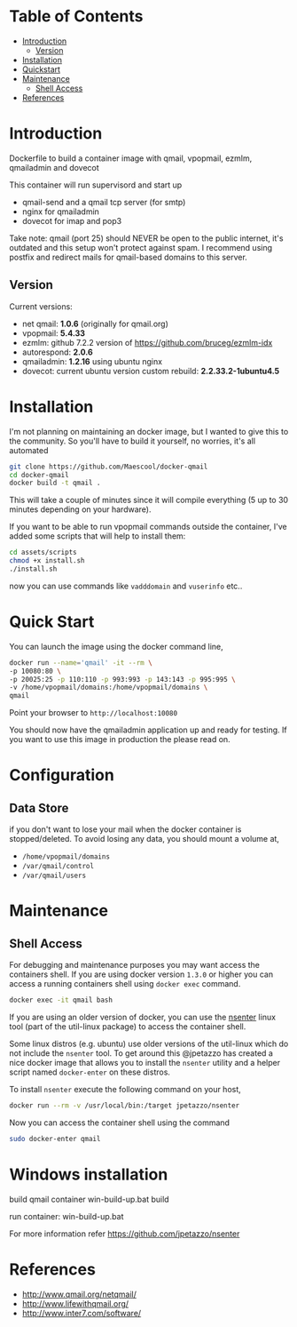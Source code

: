 # Table of Contents
- [Introduction](#introduction)
    - [Version](#version)
- [Installation](#installation)
- [Quickstart](#quick-start)
- [Maintenance](#maintenance)
    - [Shell Access](#shell-access)
- [References](#references)

# Introduction

Dockerfile to build a container image with qmail, vpopmail, ezmlm, qmailadmin and dovecot

This container will run supervisord and start up 
- qmail-send and a qmail tcp server (for smtp)
- nginx for qmailadmin
- dovecot for imap and pop3

Take note: qmail (port 25) should NEVER be open to the public internet, it's outdated and this setup won't protect against spam.
I recommend using postfix and redirect mails for qmail-based domains to this server.

## Version

Current versions:
- net qmail: **1.0.6** (originally for qmail.org)
- vpopmail: **5.4.33**
- ezmlm: github 7.2.2 version of https://github.com/bruceg/ezmlm-idx
- autorespond: **2.0.6**
- qmailadmin: **1.2.16** using ubuntu nginx
- dovecot: current ubuntu version custom rebuild: **2.2.33.2-1ubuntu4.5**

# Installation

I'm not planning on maintaining an docker image, but I wanted to give this to the community.
So you'll have to build it yourself, no worries, it's all automated

```bash
git clone https://github.com/Maescool/docker-qmail
cd docker-qmail
docker build -t qmail .
```
This will take a couple of minutes since it will compile everything (5 up to 30 minutes depending on your hardware).

If you want to be able to run vpopmail commands outside the container,
I've added some scripts that will help to install them:

```bash
cd assets/scripts
chmod +x install.sh
./install.sh
```

now you can use commands like `vadddomain` and `vuserinfo` etc..

# Quick Start

You can launch the image using the docker command line,

```bash
docker run --name='qmail' -it --rm \
-p 10080:80 \
-p 20025:25 -p 110:110 -p 993:993 -p 143:143 -p 995:995 \
-v /home/vpopmail/domains:/home/vpopmail/domains \
qmail
```
Point your browser to `http://localhost:10080` 

You should now have the qmailadmin application up and ready for testing. If you want to use this image in production the please read on.

# Configuration

## Data Store

if you don't want to lose your mail when the docker container is stopped/deleted. To avoid losing any data, you should mount a volume at,

* `/home/vpopmail/domains`
* `/var/qmail/control`
* `/var/qmail/users`

# Maintenance
## Shell Access

For debugging and maintenance purposes you may want access the containers shell. If you are using docker version `1.3.0` or higher you can access a running containers shell using `docker exec` command.

```bash
docker exec -it qmail bash
```

If you are using an older version of docker, you can use the [nsenter](http://man7.org/linux/man-pages/man1/nsenter.1.html) linux tool (part of the util-linux package) to access the container shell.

Some linux distros (e.g. ubuntu) use older versions of the util-linux which do not include the `nsenter` tool. To get around this @jpetazzo has created a nice docker image that allows you to install the `nsenter` utility and a helper script named `docker-enter` on these distros.

To install `nsenter` execute the following command on your host,

```bash
docker run --rm -v /usr/local/bin:/target jpetazzo/nsenter
```

Now you can access the container shell using the command

```bash
sudo docker-enter qmail
```


# Windows installation
build qmail container
win-build-up.bat build

run container:
win-build-up.bat



For more information refer https://github.com/jpetazzo/nsenter

# References
  * http://www.qmail.org/netqmail/
  * http://www.lifewithqmail.org/
  * http://www.inter7.com/software/

